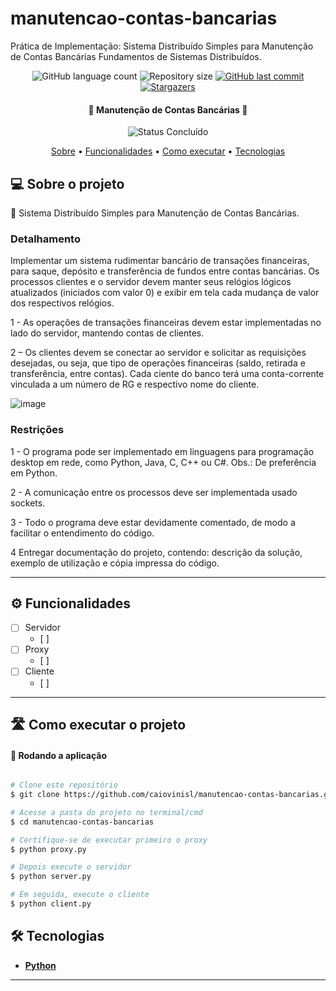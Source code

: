 # manutencao-contas-bancarias
Prática de Implementação: Sistema Distribuído Simples para Manutenção de Contas Bancárias Fundamentos de Sistemas Distribuídos.

<p align="center">
  <img alt="GitHub language count" src="https://img.shields.io/github/languages/count/caiovinisl/manutencao-contas-bancarias?color=%2304D361">

  <img alt="Repository size" src="https://img.shields.io/github/repo-size/caiovinisl/manutencao-contas-bancarias">
  
  <a href="https://github.com/caiovinisl/metodos-hashing/commits/main">
    <img alt="GitHub last commit" src="https://img.shields.io/github/last-commit/caiovinisl/manutencao-contas-bancarias">
  </a>
   
   <a href="https://github.com/caiovinisl/metodos-hashing/stargazers">
    <img alt="Stargazers" src="https://img.shields.io/github/stars/caiovinisl/manutencao-contas-bancarias?style=social">
  </a>
  
 
</p>

<h4 align="center"> 
	🚧 Manutenção de Contas Bancárias 🚧
</h4>

<p align="center">
	<img alt="Status Concluído" src="https://img.shields.io/badge/STATUS-CONCLU%C3%8DDO-brightgreen">
</p>

<p align="center">
 <a href="#-sobre-o-projeto">Sobre</a> •
 <a href="#-funcionalidades">Funcionalidades</a> •
 <a href="#-como-executar-o-projeto">Como executar</a> • 
 <a href="#-tecnologias">Tecnologias</a>
</p>

## 💻 Sobre o projeto

📄 Sistema Distribuído Simples para Manutenção de Contas Bancárias.

### Detalhamento
Implementar um sistema rudimentar bancário de transações financeiras, para saque, depósito e transferência de fundos entre contas bancárias. Os processos clientes e o servidor devem manter seus relógios lógicos atualizados (iniciados com valor 0) e exibir em tela cada mudança de valor dos respectivos relógios.

1 - As operações de transações financeiras devem estar implementadas no lado do servidor, mantendo contas de clientes.

2 – Os clientes devem se conectar ao servidor e solicitar as requisições desejadas, ou seja, que tipo de operações financeiras (saldo, retirada e transferência, entre contas). Cada ciente do banco terá uma conta-corrente vinculada a um número de RG e respectivo nome do cliente.

![image](https://github.com/caiovinisl/manutencao-contas-bancarias/assets/31699879/ce4fd071-95f7-4264-b6c6-70e7c3e37c12)

### Restrições
1 - O programa pode ser implementado em linguagens para programação desktop em rede, como Python, Java, C, C++ ou C#. Obs.: De preferência em Python.

2 - A comunicação entre os processos deve ser implementada usado sockets.

3 - Todo o programa deve estar devidamente comentado, de modo a facilitar o entendimento do código.

4 Entregar documentação do projeto, contendo: descrição da solução, exemplo de utilização e cópia impressa do código.

---

## ⚙️ Funcionalidades

- [ ] Servidor
  - [ ] 
- [ ] Proxy
  - [ ] 
- [ ] Cliente
  - [ ] 

---

## 🛣️ Como executar o projeto

#### 🎲 Rodando a aplicação

```bash

# Clone este repositório
$ git clone https://github.com/caiovinisl/manutencao-contas-bancarias.git

# Acesse a pasta do projeto no terminal/cmd
$ cd manutencao-contas-bancarias

# Certifique-se de executar primeiro o proxy
$ python proxy.py

# Depois execute o servidor
$ python server.py

# Em seguida, execute o cliente
$ python client.py

```

## 🛠 Tecnologias

- **[Python](https://www.python.org/)**

---
